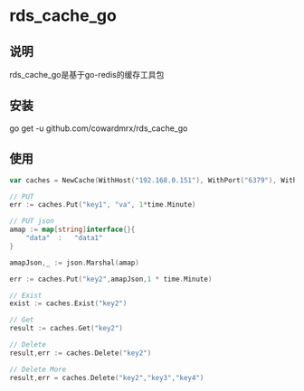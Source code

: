 # rds_cache_go

## 说明
rds_cache_go是基于go-redis的缓存工具包

## 安装
go get -u github.com/cowardmrx/rds_cache_go

## 使用
```go
var caches = NewCache(WithHost("192.168.0.151"), WithPort("6379"), WithDB(13))

// PUT 
err := caches.Put("key1", "va", 1*time.Minute)

// PUT json
amap := map[string]interface{}{
	"data"  :   "data1"
}

amapJson,_ := json.Marshal(amap)

err := caches.Put("key2",amapJson,1 * time.Minute)

// Exist 
exist := caches.Exist("key2")

// Get
result := caches.Get("key2")

// Delete
result,err := caches.Delete("key2")

// Delete More
result,err = caches.Delete("key2","key3","key4")
```